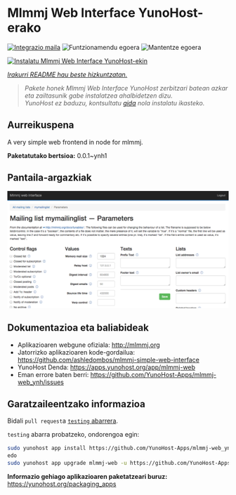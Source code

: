 <!--
Ohart ongi: README hau automatikoki sortu da <https://github.com/YunoHost/apps/tree/master/tools/readme_generator>ri esker
EZ editatu eskuz.
-->

# Mlmmj Web Interface YunoHost-erako

[![Integrazio maila](https://dash.yunohost.org/integration/mlmmj-web.svg)](https://ci-apps.yunohost.org/ci/apps/mlmmj-web/) ![Funtzionamendu egoera](https://ci-apps.yunohost.org/ci/badges/mlmmj-web.status.svg) ![Mantentze egoera](https://ci-apps.yunohost.org/ci/badges/mlmmj-web.maintain.svg)

[![Instalatu Mlmmj Web Interface YunoHost-ekin](https://install-app.yunohost.org/install-with-yunohost.svg)](https://install-app.yunohost.org/?app=mlmmj-web)

*[Irakurri README hau beste hizkuntzatan.](./ALL_README.md)*

> *Pakete honek Mlmmj Web Interface YunoHost zerbitzari batean azkar eta zailtasunik gabe instalatzea ahalbidetzen dizu.*  
> *YunoHost ez baduzu, kontsultatu [gida](https://yunohost.org/install) nola instalatu ikasteko.*

## Aurreikuspena

A very simple web frontend in node for mlmmj.

**Paketatutako bertsioa:** 0.0.1~ynh1

## Pantaila-argazkiak

![Mlmmj Web Interface(r)en pantaila-argazkia](./doc/screenshots/screenshot.png)

## Dokumentazioa eta baliabideak

- Aplikazioaren webgune ofiziala: <http://mlmmj.org>
- Jatorrizko aplikazioaren kode-gordailua: <https://github.com/ashledombos/mlmmj-simple-web-interface>
- YunoHost Denda: <https://apps.yunohost.org/app/mlmmj-web>
- Eman errore baten berri: <https://github.com/YunoHost-Apps/mlmmj-web_ynh/issues>

## Garatzaileentzako informazioa

Bidali `pull request`a [`testing` abarrera](https://github.com/YunoHost-Apps/mlmmj-web_ynh/tree/testing).

`testing` abarra probatzeko, ondorengoa egin:

```bash
sudo yunohost app install https://github.com/YunoHost-Apps/mlmmj-web_ynh/tree/testing --debug
edo
sudo yunohost app upgrade mlmmj-web -u https://github.com/YunoHost-Apps/mlmmj-web_ynh/tree/testing --debug
```

**Informazio gehiago aplikazioaren paketatzeari buruz:** <https://yunohost.org/packaging_apps>
